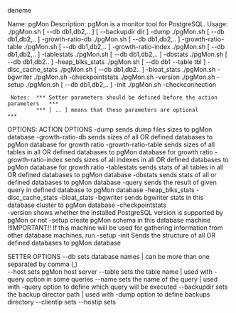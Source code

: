 deneme

Name:     pgMon
Description:
          pgMon is a monitor tool for PostgreSQL.
Usage:
          ./pgMon.sh [ --db db1,db2,.. ] [ --backupdir dir ] -dump
          ./pgMon.sh [ --db db1,db2,.. ] -growth-ratio-db
          ./pgMon.sh [ --db db1,db2,.. ] -growth-ratio-table
          ./pgMon.sh [ --db db1,db2,.. ] -growth-ratio-index
          ./pgMon.sh [ --db db1,db2,.. ] -tablestats
          ./pgMon.sh [ --db db1,db2,.. ] -dbstats
          ./pgMon.sh [ --db db1,db2.. ] -heap_blks_stats
          ./pgMon.sh [ --db db1 --table tbl ] -disc_cache_stats
          ./pgMon.sh [ --db db1,db2.. ] -bloat_stats
          ./pgMon.sh -bgwriter
          ./pgMon.sh -checkpointstats
          ./pgMon.sh -version
          ./pgMon.sh -setup
          ./pgMon.sh [ --db db1,db2,.. ] -init
          ./pgMon.sh -checkconnection

     Notes:  *** Setter parameters should be defined before the action parameters   ***
             *** [ .. ] means that these parameters are optional                    ***
OPTIONS:
  ACTION OPTIONS
   -dump                  sends dump files sizes to pgMon database
   -growth-ratio-db       sends sizes of all OR defined databases to pgMon database for growth ratio
   -growth-ratio-table    sends sizes of all tables in all OR defined databases to pgMon database for growth ratio
   -growth-ratio-index    sends sizes of all indexes in all OR defined databases to pgMon database for growth ratio
   -tablestats            sends stats of all tables in all OR defined databases to pgMon database
   -dbstats               sends stats of all or defined databases to pgMon database
   -query                 sends the result of given query in defined database to pgMon database
   -heap_blks_stats
   -disc_cache_stats
   -bloat_stats
   -bgwriter              sends bgwriter stats in this database cluster to pgMon database
   -checkpointstats       
   -version               shows whether the installed PostgreSQL version is supported by pgMon or not 
   -setup                 create pgMon schema in this database machine
                          !!IMPORTANT!! If this machine will be used for gathering information from other database machines, run -setup
   -init                  Sends the structure of all OR defined databases to pgMon database 

  SETTER OPTIONS
   --db          sets database names | can be more than one separated by comma (,)  
   --host        sets pgMon host server
   --table       sets the table name | used with -query option in some queries
   --name        sets the name of the query | used with -query option to define which query will be executed
   --backupdir   sets the backup director path | used with -dump option to define backups directory
   --clientip    sets
   --hostip      sets
